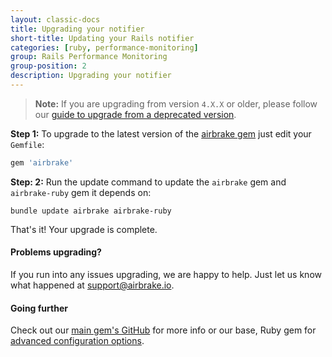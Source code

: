 ```yaml
---
layout: classic-docs
title: Upgrading your notifier
short-title: Updating your Rails notifier
categories: [ruby, performance-monitoring]
group: Rails Performance Monitoring
group-position: 2
description: Upgrading your notifier
---
```

> **Note:** If you are upgrading from version `4.X.X` or older, please
follow our [guide to upgrade from a deprecated version](/docs/ruby/upgrading-from-deprecated-versions/).

**Step 1:** To upgrade to the latest version of the
[airbrake gem](https://github.com/airbrake/airbrake)
just edit your `Gemfile`:

```rb
gem 'airbrake'
```

**Step: 2:** Run the update command to update the `airbrake` gem and `airbrake-ruby` gem
it depends on:

```
bundle update airbrake airbrake-ruby
```

That's it! Your upgrade is complete.

#### Problems upgrading?
If you run into any issues upgrading, we are happy to help. Just let us
know what happened at [support@airbrake.io](mailto:support@airbrake.io).

#### Going further
Check out our
[main gem's GitHub](https://github.com/airbrake/airbrake)
for more info or our base, Ruby gem for
[advanced configuration options](https://github.com/airbrake/airbrake-ruby).
